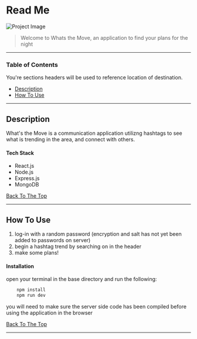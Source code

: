 # Read Me

![Project Image](project-image-url)

> Welcome to Whats the Move, an application to find your plans for the night

---

### Table of Contents
You're sections headers will be used to reference location of destination.

- [Description](#description)
- [How To Use](#how-to-use)

---

## Description

What's the Move is a communication application utilizng hashtags to see what is trending in the area, and connect with others.

#### Tech Stack

- React.js
- Node.js
- Express.js
- MongoDB

[Back To The Top](#read-me)

---

## How To Use
1. log-in with a random password (encryption and salt has not yet been added to passwords on server)
2. begin a hashtag trend by searching on in the header
3. make some plans!

#### Installation

open your terminal in the base directory and run the following:
```html
    npm install
    npm run dev
```
you will need to make sure the server side code has been compiled before using the application in the browser

[Back To The Top](#read-me)

---



